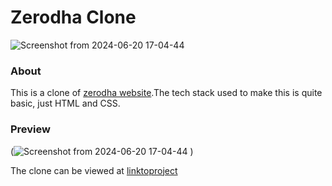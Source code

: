 # Zerodha Clone

![Screenshot from 2024-06-20 17-04-44](https://github.com/akashmishrahaha/zerodha-clone/assets/154694738/f4c4926e-a078-4577-9aa0-57f956ba421f)

### About
This is a clone of [zerodha website](https://zerodha.com/).The tech stack used to make this is quite basic, just HTML and CSS.

### Preview

(![Screenshot from 2024-06-20 17-04-44](https://github.com/akashmishrahaha/zerodha-clone/assets/154694738/fb4dd61f-238a-41b6-bfbf-01ce53e1f404)
)

The clone can be viewed at [linktoproject](https://main--zerodha-clone-by-akash.netlify.app/)

